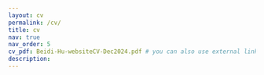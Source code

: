 ```yaml
---
layout: cv
permalink: /cv/
title: cv
nav: true
nav_order: 5
cv_pdf: Beidi-Hu-websiteCV-Dec2024.pdf # you can also use external links here
description: 
---
```

